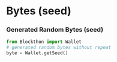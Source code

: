 # Bytes (seed)

### Generated Random Bytes (seed)

```python
from Blockthon import Wallet
# generated random bytes without repeat
byte = Wallet.getSeed()
```
